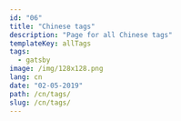 ```yaml
---
id: "06"
title: "Chinese tags"
description: "Page for all Chinese tags"
templateKey: allTags
tags:
  - gatsby
image: /img/128x128.png
lang: cn
date: "02-05-2019"
path: /cn/tags/
slug: /cn/tags/
---
```

